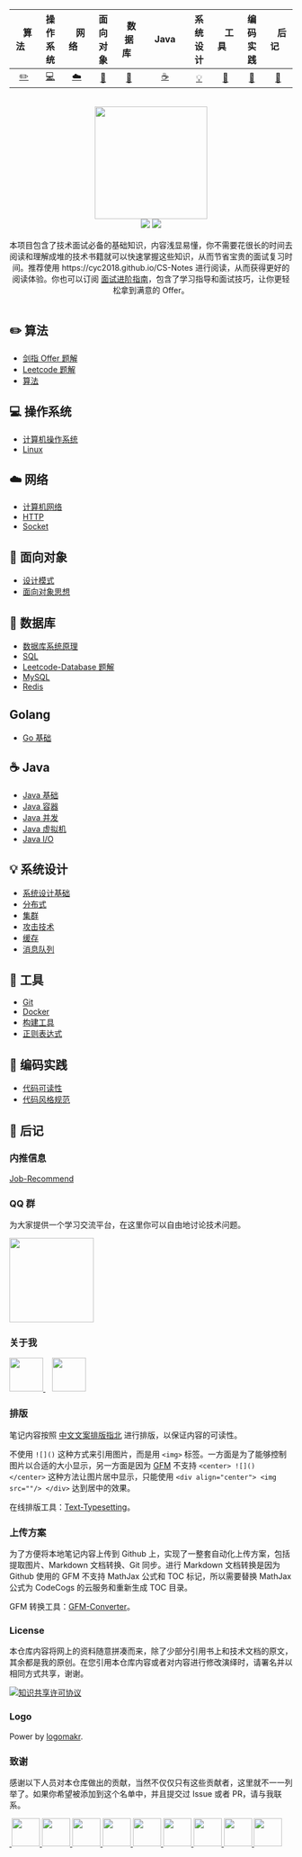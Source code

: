 <!--| Ⅰ | Ⅱ | Ⅲ | Ⅳ | Ⅴ | Ⅵ | Ⅶ | Ⅷ | Ⅸ | Ⅹ |
| :--------: | :---------: | :---------: | :---------: | :---------: | :---------:| :---------: | :-------: | :-------:| :------:|
| 算法[:pencil2:](#pencil2-算法) | 操作系统[:computer:](#computer-操作系统)|网络[:cloud:](#cloud-网络) | 面向对象[:art:](#art-面向对象) |数据库[:floppy_disk:](#floppy_disk-数据库)| Java [:coffee:](#coffee-java)| 系统设计[:bulb:](#bulb-系统设计)| 工具[:wrench:](#wrench-工具)| 编码实践[:watermelon:](#watermelon-编码实践)| 后记[:memo:](#memo-后记) | -->

| &nbsp;&nbsp;&nbsp;算法&nbsp;&nbsp;&nbsp; | 操作系统 | &nbsp;&nbsp;&nbsp;网络&nbsp;&nbsp;&nbsp; | 面向对象 | &nbsp;&nbsp;数据库&nbsp;&nbsp; | &nbsp;&nbsp;&nbsp;Java&nbsp;&nbsp;&nbsp; | 系统设计 | &nbsp;&nbsp;&nbsp;工具&nbsp;&nbsp;&nbsp; | 编码实践 | &nbsp;&nbsp;&nbsp;后记&nbsp;&nbsp;&nbsp; |
| :--------: | :---------: | :---------: | :---------: | :---------: | :---------:| :---------: | :-------: | :-------:| :------:|
| [:pencil2:](#pencil2-算法) | [:computer:](#computer-操作系统)|[:cloud:](#cloud-网络) | [:art:](#art-面向对象) |[:floppy_disk:](#floppy_disk-数据库)|  [:coffee:](#coffee-java)| [:bulb:](#bulb-系统设计)| [:wrench:](#wrench-工具)| [:watermelon:](#watermelon-编码实践)| [:memo:](#memo-后记) |

<br>

<div align="center">
    <img src="assets/LogoMakr_0zpEzN.png" width="200px">
    <br>
    <a href="https://cyc2018.github.io/CS-Notes"> <img src="https://img.shields.io/badge/>-read-4ab8a1.svg"></a>  <a href="https://xiaozhuanlan.com/yiv"> <img src="https://img.shields.io/badge/_-more-4ab8a1.svg"></a> 
    <br> <br>
    本项目包含了技术面试必备的基础知识，内容浅显易懂，你不需要花很长的时间去阅读和理解成堆的技术书籍就可以快速掌握这些知识，从而节省宝贵的面试复习时间。推荐使用 https://cyc2018.github.io/CS-Notes 进行阅读，从而获得更好的阅读体验。你也可以订阅 <a href="https://xiaozhuanlan.com/yiv">面试进阶指南</a>，包含了学习指导和面试技巧，让你更轻松拿到满意的 Offer。
</div> 

<br>

## :pencil2: 算法

- [剑指 Offer 题解](https://github.com/yiv/CS-Notes/blob/master/docs/notes/剑指%20offer%20题解.md)
- [Leetcode 题解](https://github.com/yiv/CS-Notes/blob/master/docs/notes/Leetcode%20题解.md)
- [算法](https://github.com/yiv/CS-Notes/blob/master/docs/notes/算法.md)

## :computer: 操作系统

- [计算机操作系统](https://github.com/yiv/CS-Notes/blob/master/docs/notes/计算机操作系统.md)
- [Linux](https://github.com/yiv/CS-Notes/blob/master/docs/notes/Linux.md)

## :cloud: 网络 

- [计算机网络](https://github.com/yiv/CS-Notes/blob/master/docs/notes/计算机网络.md)
- [HTTP](https://github.com/yiv/CS-Notes/blob/master/docs/notes/HTTP.md)
- [Socket](https://github.com/yiv/CS-Notes/blob/master/docs/notes/Socket.md)

## :art: 面向对象

- [设计模式](https://github.com/yiv/CS-Notes/blob/master/docs/notes/设计模式.md)
- [面向对象思想](https://github.com/yiv/CS-Notes/blob/master/docs/notes/面向对象思想.md)

## :floppy_disk: 数据库 

- [数据库系统原理](https://github.com/yiv/CS-Notes/blob/master/docs/notes/数据库系统原理.md)
- [SQL](https://github.com/yiv/CS-Notes/blob/master/docs/notes/SQL.md)
- [Leetcode-Database 题解](https://github.com/yiv/CS-Notes/blob/master/docs/notes/Leetcode-Database%20题解.md)
- [MySQL](https://github.com/yiv/CS-Notes/blob/master/docs/notes/MySQL.md)
- [Redis](https://github.com/yiv/CS-Notes/blob/master/docs/notes/Redis.md)

## Golang

- [Go 基础](https://github.com/yiv/CS-Notes/blob/master/docs/notes/Go%20基础.md)

## :coffee: Java

- [Java 基础](https://github.com/yiv/CS-Notes/blob/master/docs/notes/Java%20基础.md)
- [Java 容器](https://github.com/yiv/CS-Notes/blob/master/docs/notes/Java%20容器.md)
- [Java 并发](https://github.com/yiv/CS-Notes/blob/master/docs/notes/Java%20并发.md)
- [Java 虚拟机](https://github.com/yiv/CS-Notes/blob/master/docs/notes/Java%20虚拟机.md)
- [Java I/O](https://github.com/yiv/CS-Notes/blob/master/docs/notes/Java%20IO.md)

## :bulb: 系统设计 

- [系统设计基础](https://github.com/yiv/CS-Notes/blob/master/docs/notes/系统设计基础.md)
- [分布式](https://github.com/yiv/CS-Notes/blob/master/docs/notes/分布式.md)
- [集群](https://github.com/yiv/CS-Notes/blob/master/docs/notes/集群.md)
- [攻击技术](https://github.com/yiv/CS-Notes/blob/master/docs/notes/攻击技术.md)
- [缓存](https://github.com/yiv/CS-Notes/blob/master/docs/notes/缓存.md)
- [消息队列](https://github.com/yiv/CS-Notes/blob/master/docs/notes/消息队列.md)

## :wrench: 工具 

- [Git](https://github.com/yiv/CS-Notes/blob/master/docs/notes/Git.md)
- [Docker](https://github.com/yiv/CS-Notes/blob/master/docs/notes/Docker.md)
- [构建工具](https://github.com/yiv/CS-Notes/blob/master/docs/notes/构建工具.md)
- [正则表达式](https://github.com/yiv/CS-Notes/blob/master/docs/notes/正则表达式.md)

## :watermelon: 编码实践 

- [代码可读性](https://github.com/yiv/CS-Notes/blob/master/docs/notes/代码可读性.md)
- [代码风格规范](https://github.com/yiv/CS-Notes/blob/master/docs/notes/代码风格规范.md)

## :memo: 后记 

### 内推信息

[Job-Recommend](https://github.com/yiv/Job-Recommend)

### QQ 群

为大家提供一个学习交流平台，在这里你可以自由地讨论技术问题。

<img src="assets/group1.png" width="150px"></br>

### 关于我

<a href="https://www.zhihu.com/people/xiao-shi-guang-33/activities">
    <img src="assets/知乎.jpg" width="60px">
</a> &nbsp;&nbsp;
<a href="https://xiaozhuanlan.com/yiv">
    <img src="assets/小专栏.jpg" width="60px">
</a>

### 排版

笔记内容按照 [中文文案排版指北](https://github.com/sparanoid/chinese-copywriting-guidelines) 进行排版，以保证内容的可读性。

不使用 `![]()` 这种方式来引用图片，而是用 `<img>` 标签。一方面是为了能够控制图片以合适的大小显示，另一方面是因为 [GFM](https://github.github.com/gfm/) 不支持 `<center> ![]() </center>` 这种方法让图片居中显示，只能使用 `<div align="center"> <img src=""/> </div>` 达到居中的效果。

在线排版工具：[Text-Typesetting](https://github.com/yiv/Text-Typesetting)。

### 上传方案

为了方便将本地笔记内容上传到 Github 上，实现了一整套自动化上传方案，包括提取图片、Markdown 文档转换、Git 同步。进行 Markdown 文档转换是因为 Github 使用的 GFM 不支持 MathJax 公式和 TOC 标记，所以需要替换 MathJax 公式为 CodeCogs 的云服务和重新生成 TOC 目录。

GFM 转换工具：[GFM-Converter](https://github.com/yiv/GFM-Converter)。

### License

本仓库内容将网上的资料随意拼凑而来，除了少部分引用书上和技术文档的原文，其余都是我的原创。在您引用本仓库内容或者对内容进行修改演绎时，请署名并以相同方式共享，谢谢。

<a rel="license" href="http://creativecommons.org/licenses/by-nc-sa/4.0/"><img alt="知识共享许可协议" style="border-width:0" src="https://i.creativecommons.org/l/by-nc-sa/4.0/88x31.png" /></a>

### Logo

Power by [logomakr](https://logomakr.com/).

### 致谢

感谢以下人员对本仓库做出的贡献，当然不仅仅只有这些贡献者，这里就不一一列举了。如果你希望被添加到这个名单中，并且提交过 Issue 或者 PR，请与我联系。

<a href="https://github.com/linw7">
​    <img src="https://avatars3.githubusercontent.com/u/21679154?s=400&v=4" width="50px">
</a> 
<a href="https://github.com/g10guang">
​    <img src="https://avatars1.githubusercontent.com/u/18458140?s=400&v=4" width="50px">
</a> 
<a href="https://github.com/ResolveWang">
​    <img src="https://avatars1.githubusercontent.com/u/8018776?s=400&v=4" width="50px">
</a>
<a href="https://github.com/crossoverJie">
​    <img src="https://avatars1.githubusercontent.com/u/15684156?s=400&v=4" width="50px">
</a> 
<a href="https://github.com/jy03078584">
​    <img src="https://avatars2.githubusercontent.com/u/7719370?s=400&v=4" width="50px">
</a>
<a href="https://github.com/kwongtailau">
​    <img src="https://avatars0.githubusercontent.com/u/22954582?s=400&v=4" width="50px">
</a>
<a href="https://github.com/xiangflight">
​    <img src="https://avatars2.githubusercontent.com/u/10072416?s=400&v=4" width="50px">
</a>
<a href="https://github.com/mafulong">
​    <img src="https://avatars1.githubusercontent.com/u/24795000?s=400&v=4" width="50px">
</a>
<a href="https://github.com/yanglbme">
​    <img src="https://avatars1.githubusercontent.com/u/21008209?s=400&v=4" width="50px">
</a>

